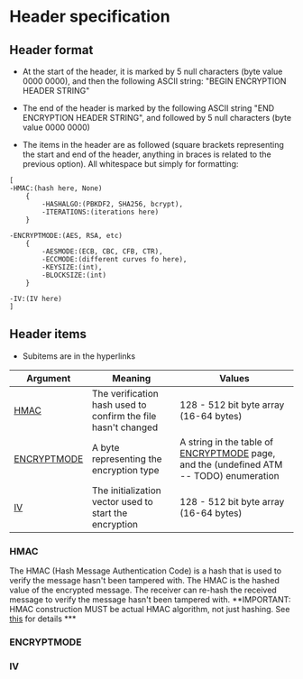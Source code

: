 # Header specification

## Header format

* At the start of the header, it is marked by 5 null characters (byte value 0000 0000), and then the following ASCII string: "BEGIN ENCRYPTION HEADER STRING"

* The end of the header is marked by the following ASCII string "END ENCRYPTION HEADER STRING", and followed by 5 null characters (byte value 0000 0000)

* The items in the header are as followed (square brackets representing the start and end of the header, anything in braces is related to the previous option). All whitespace but simply for formatting:

```
[
-HMAC:(hash here, None)
    {
        -HASHALGO:(PBKDF2, SHA256, bcrypt),
        -ITERATIONS:(iterations here)
    }

-ENCRYPTMODE:(AES, RSA, etc)
    {
        -AESMODE:(ECB, CBC, CFB, CTR),
        -ECCMODE:(different curves fo here),
        -KEYSIZE:(int),
        -BLOCKSIZE:(int)
    }

-IV:(IV here)
]
```

## Header items

* Subitems are in the hyperlinks

| Argument                                               | Meaning                                                       | Values                                                                                                            |
| ------------------------------------------------------ |-------------------------------------------------------------- | ----------------------------------------------------------------------------------------------------------------- |
| <a href="#HMAC">HMAC</a>                               | The verification hash used to confirm the file hasn't changed | 128 - 512 bit byte array (16-64 bytes)                                                                            |
| <a href="#ENCRYPTMODE">ENCRYPTMODE</a>                 | A byte representing the encryption type                       | A string in the table of <a href="#ENCRYPTMODE">ENCRYPTMODE</a> page, and the (undefined ATM -- TODO) enumeration |
| <a href="IV">IV</a>                                    | The initialization vector used to start the encryption        | 128 - 512 bit byte array (16-64 bytes)                                                                            |


### <p id="HMAC">HMAC</p>

The HMAC (Hash Message Authentication Code) is a hash that is used to verify the message hasn't been tampered with. The HMAC is the hashed value of the encrypted message. The receiver can re-hash the received message to verify the message hasn't been tampered with. **IMPORTANT: HMAC construction MUST be actual HMAC algorithm, not just hashing. See [this](https://en.wikipedia.org/wiki/HMAC#Implementation) for details ***

### <p id ="ENCRYPTMODE">ENCRYPTMODE</P>

### <p id="IV">IV</p>
